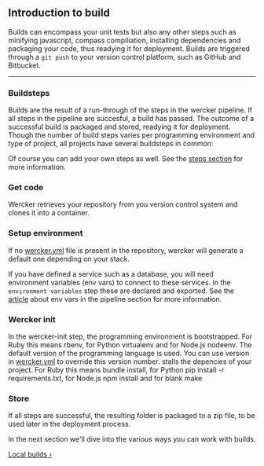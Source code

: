 ## Introduction to build

Builds can encompass your unit tests but also any other steps such as minifying javascript, compass compiliation, installing dependencies and packaging your code, thus readying it for deployment.
Builds are triggered through a `git push` to your version control platform, such as GitHub and Bitbucket.

-------

### Buildsteps

Builds are the result of a run-through of the steps in the wercker pipeline. If all steps in the pipeline are succesful, a build has passed.
The outcome of a successful build is packaged and stored, readying it for deployment. Though the number of build steps varies per programming environment and type of project, all projects have several buildsteps in common:

Of course you can add your own steps as well. See the [steps section](/learn/steps/01_introduction.html)
for more information.
  
### Get code
Wercker retrieves your repository from you version control system and
clones it into a container.

### Setup environment

If no [wercker.yml](/learn/wercker-yml/01_introduction.html) file is present in the
repository, wercker will generate a default one depending on your stack.

If you have defined a service such as a database, you will need
environment variables (env vars) to connect to these services. 
In the `environment variables` step these are declared and exported. See
the [article](/learn/pipelines/03_using-env-vars.html) about env vars in
the pipeline section for more information.

### Wercker init

In the wercker-init step, the programming environment is bootstrapped. For Ruby this means rbenv, for Python virtualenv and for Node.js nodeenv. The default version of the programming language is used. You can use version in [wercker.yml](/articles/werckeryml/) to override this version number.
stalls the depencies of your project. For Ruby this means bundle install, for Python pip install -r requirements.txt, for Node.js npm install and for blank make

### Store

If all steps are successful, the resulting folder is packaged to a zip file, to be used later in the deployment process.

In the next section we'll dive into the various ways you can work with
builds.

[Local builds &rsaquo;](/learn/build/02_local-builds.html "nav next build")
